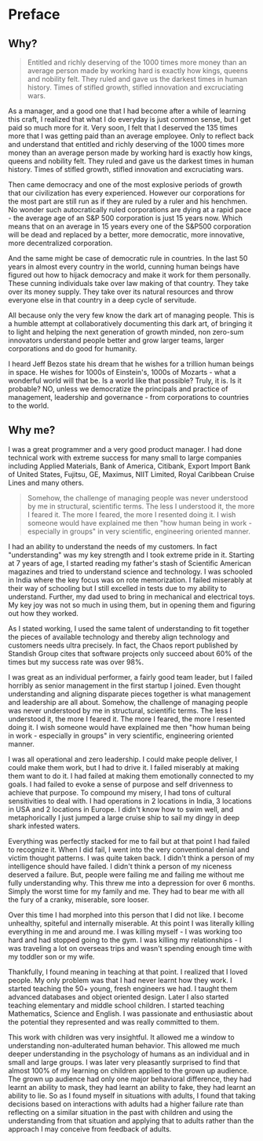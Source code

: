 # Preface

## Why?

>Entitled and richly deserving of the 1000 times more money than an average person made by working hard is exactly how kings, queens and nobility felt. They ruled and gave us the darkest times in human history. Times of stifled growth, stifled innovation and excruciating wars.

As a manager, and a good one that I had become after a while of learning this craft, I realized that what I do everyday is just common sense, but I get paid so much more for it. Very soon, I felt that I deserved the 135 times more that I was getting paid than an average employee. Only to reflect back and understand that  entitled and richly deserving of the 1000 times more money than an average person made by working hard is exactly how kings, queens and nobility felt. They ruled and gave us the darkest times in human history. Times of stifled growth, stifled innovation and excruciating wars.

Then came democracy and one of the most explosive periods of growth that our civilization has every experienced. However our corporations for the most part are still run as if they are ruled by a ruler and his henchmen. No wonder such autocratically ruled corporations are dying at a rapid pace - the average age of an S&P 500 corporation is just 15 years now. Which means that on an average in 15 years every one of the S&P500 corporation will be dead and replaced by a better, more democratic, more innovative, more decentralized corporation.

And the same might be case of democratic rule in countries. In the last 50 years in almost every country in the world, cunning human beings have figured out how to hijack democracy and make it work for them personally. These cunning individuals take over law making of that country. They take over its money supply. They take over its natural resources and throw everyone else in that country in a deep cycle of  servitude.

All because only the very few know the dark art of managing people. This is a humble attempt at collaboratively documenting this dark art, of bringing it to light and helping the next generation of growth minded, non zero-sum innovators understand people better and grow larger teams, larger corporations and do good for humanity.

I heard Jeff Bezos state his dream that he wishes for a trillion human beings in space. He wishes for 1000s of Einstein's, 1000s of Mozarts - what a wonderful world will that be. Is a world like that possible? Truly, it is. Is it probable? NO, unless we democratize the principals and practice of management, leadership and governance - from corporations to countries to the world.

## Why me?

I was a great programmer and a very good product manager. I had done technical work with extreme success for many small to large companies including Applied Materials, Bank of America, Citibank, Export Import Bank of United States, Fujitsu, GE, Maximus, NIIT Limited, Royal Caribbean Cruise Lines and many others.

> Somehow, the challenge of managing people was never understood by me in structural, scientific terms. The less I understood it, the more I feared it. The more I feared, the more I resented doing it. I wish someone would have explained me then "how human being in work - especially in groups" in very scientific, engineering oriented manner.

I had an ability to understand the needs of my customers. In fact "understanding" was my key strength and I took extreme pride in it. Starting at 7 years of age, I started reading my father's stash of Scientific American magazines and tried to understand science and technology. I was schooled in India where the key focus was on rote memorization. I failed miserably at their way of schooling but I still excelled in tests due to my ability to understand.  Further, my dad used to bring in mechanical and electrical toys. My key joy was not so much in using them, but in opening them and figuring out how they worked.

As I stated working, I used the same talent of understanding to fit together the pieces of available technology and thereby align technology and customers needs ultra precisely. In fact, the Chaos report published by Standish Group cites that software projects only succeed about 60% of the times but my success rate was over 98%.

I was great as an individual performer, a fairly good team leader, but I failed horribly as senior management in the first startup I joined. Even thought understanding and aligning disparate pieces together is what management and leadership are all about. Somehow, the challenge of managing people was never understood by me in structural, scientific terms. The less I understood it, the more I feared it. The more I feared, the more I resented doing it. I wish someone would have explained me then "how human being in work - especially in groups" in very scientific, engineering oriented manner.

I was all operational and zero leadership. I could make people deliver, I could make them work, but I had to drive it. I failed miserably at making them want to do it. I had failed at making them emotionally connected to my goals. I had failed to evoke a sense of purpose and self drivenness to achieve that purpose. To compound my misery, I had tons of cultural sensitivities to deal with. I had operations in 2 locations in India, 3 locations in USA and 2 locations in Europe. I didn't know how to swim well, and metaphorically I just jumped a large cruise ship to sail my dingy in deep shark infested waters.

Everything was perfectly stacked for me to fail but at that point I had failed to recognize it. When I did fail, I went into the very conventional denial and victim thought patterns. I was quite taken back. I didn't think a person of my intelligence should have failed. I didn't think a person of my niceness deserved a failure. But, people were failing me and failing me without me fully understanding why. This threw me into a depression for over 6 months. Simply the worst time for my family and me. They had to bear me with all the fury of a cranky, miserable, sore looser.

Over this time I had  morphed into this person that I did not like. I become unhealthy, spiteful and internally miserable. At this point I was literally killing everything in me and around me. I was killing myself - I was working too hard and had stopped going to the gym. I was killing my relationships - I was traveling a lot on overseas trips and wasn't spending enough time with my toddler son or my wife.

Thankfully, I found meaning in teaching at that point. I realized that I loved people. My only problem was that I had never learnt how they work. I started teaching the 50+ young, fresh engineers we had. I taught them advanced databases and object oriented design. Later I also started teaching elementary and middle school children. I started teaching Mathematics, Science and English. I was passionate and enthusiastic about the potential they represented and was really committed to them.

This work with children was very insightful. It allowed me a window to understanding non-adulterated human behavior. This allowed me much deeper understanding in the psychology of humans as an individual and in small and large groups. I was later very pleasantly surprised to find that almost 100% of my learning on children applied to the grown up audience. The grown up audience had only one major behavioral difference, they had learnt an ability to mask, they had learnt an ability to fake, they had learnt an ability to lie. So as I found myself in situations with adults, I found that taking decisions based on interactions with adults had a higher failure rate than reflecting on a similar situation in the past with children and using the understanding from that situation and applying that to adults rather than the approach I may conceive from feedback of adults. 
